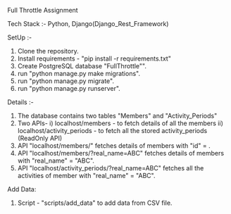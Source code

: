 Full Throttle Assignment

Tech Stack :- Python, Django(Django_Rest_Framework)

SetUp :-
1. Clone the repository.
2. Install requirements - "pip install -r requirements.txt"
3. Create PostgreSQL database "FullThrottle"".
4. run "python manage.py make migrations".
5. run "python manage.py migrate".
6. run "python manage.py runserver". 

Details :-
1. The database contains two tables "Members" and "Activity_Periods"
2. Two APIs-
   i) localhost/members - to fetch details of all the members
   ii) localhost/activity_periods - to fetch all the stored activity_periods (ReadOnly API)
3. API "localhost/members/<int>" fetches details of members with "id" = <int>.
4. API "localhost/members/?real_name=ABC" fetches details of members with "real_name" = "ABC".
5. API "localhost/activity_periods/?real_name=ABC" fetches all the activities of member with "real_name" = "ABC".

Add Data:
1. Script - "scripts/add_data" to add data from CSV file.
 